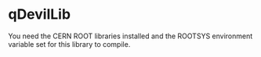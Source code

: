 # qDevilLib

You need the CERN ROOT libraries installed and the
ROOTSYS environment variable set for this library 
to compile.
